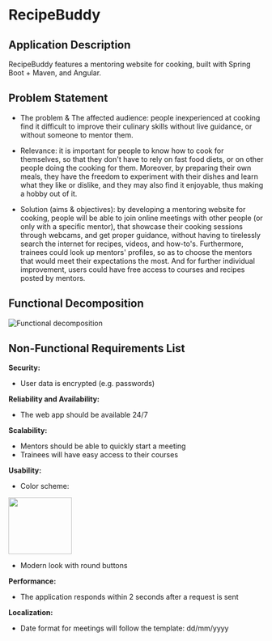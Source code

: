 # RecipeBuddy

## Application Description

RecipeBuddy features a mentoring website for cooking, built with Spring Boot + Maven, and Angular.

## Problem Statement

* The problem & The affected audience: people inexperienced at cooking find it difficult to improve their culinary skills without live guidance, or without someone to mentor them.
	
* Relevance: it is important for people to know how to cook for themselves, so that they don't have to rely on fast food diets, or on other people doing the cooking for them. Moreover, by preparing their own meals, they have the freedom to experiment with their dishes and learn what they like or dislike, and they may also find it enjoyable, thus making a hobby out of it.
	
* Solution (aims & objectives): by developing a mentoring website for cooking, people will be able to join online meetings with other people (or only with a specific mentor), that showcase their cooking sessions through webcams, and get proper guidance, without having to tirelessly search the internet for recipes, videos, and how-to's. Furthermore, trainees could look up mentors' profiles, so as to choose the mentors that would meet their expectations the most. And for further individual improvement, users could have free access to courses and recipes posted by mentors.

## Functional Decomposition

![Functional decomposition](https://user-images.githubusercontent.com/87432371/202543315-3077080b-10dd-4fe2-b5aa-a629132cc7e5.png)

## Non-Functional Requirements List

__Security:__
* User data is encrypted (e.g. passwords)

__Reliability and Availability:__
* The web app should be available 24/7

__Scalability:__
* Mentors should be able to quickly start a meeting
* Trainees will have easy access to their courses

__Usability:__
* Color scheme:
<img src="https://user-images.githubusercontent.com/87432371/202544858-b4617740-3546-43da-b578-cede58fb67dd.png" width="125" height="112">

* Modern look with round buttons

__Performance:__
* The application responds within 2 seconds after a request is sent

__Localization:__
* Date format for meetings will follow the template: dd/mm/yyyy

